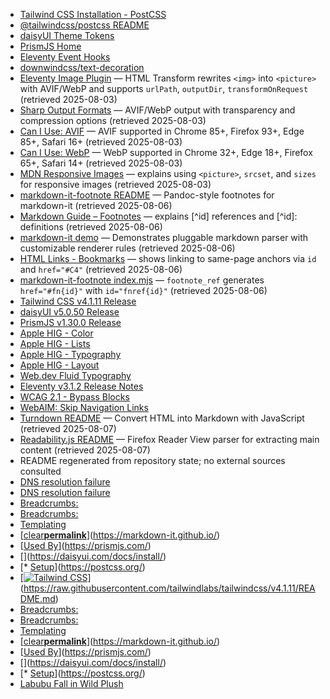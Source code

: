 - [Tailwind CSS Installation - PostCSS](https://tailwindcss.com/docs/installation#postcss)
- [@tailwindcss/postcss README](https://github.com/tailwindlabs/tailwindcss-postcss)
- [daisyUI Theme Tokens](https://daisyui.com/docs/themes/)
- [PrismJS Home](https://prismjs.com/)
- [Eleventy Event Hooks](https://www.11ty.dev/docs/config/#event-hooks)
- [downwindcss/text-decoration](https://github.com/downwindcss/text-decoration)
- [Eleventy Image Plugin](https://www.11ty.dev/docs/plugins/image/) — HTML Transform rewrites `<img>` into `<picture>` with AVIF/WebP and supports `urlPath`, `outputDir`, `transformOnRequest` (retrieved 2025-08-03)
- [Sharp Output Formats](https://sharp.pixelplumbing.com/api-output) — AVIF/WebP output with transparency and compression options (retrieved 2025-08-03)
- [Can I Use: AVIF](https://raw.githubusercontent.com/Fyrd/caniuse/main/features-json/avif.json) — AVIF supported in Chrome 85+, Firefox 93+, Edge 85+, Safari 16+ (retrieved 2025-08-03)
- [Can I Use: WebP](https://raw.githubusercontent.com/Fyrd/caniuse/main/features-json/webp.json) — WebP supported in Chrome 32+, Edge 18+, Firefox 65+, Safari 14+ (retrieved 2025-08-03)
- [MDN Responsive Images](https://developer.mozilla.org/en-US/docs/Learn/HTML/Multimedia_and_embedding/Responsive_images) — explains using `<picture>`, `srcset`, and `sizes` for responsive images (retrieved 2025-08-03)
- [markdown-it-footnote README](https://raw.githubusercontent.com/markdown-it/markdown-it-footnote/master/README.md) — Pandoc-style footnotes for markdown-it (retrieved 2025-08-06)
- [Markdown Guide – Footnotes](https://www.markdownguide.org/extended-syntax/#footnotes) — explains [^id] references and [^id]: definitions (retrieved 2025-08-06)
- [markdown-it demo](https://markdown-it.github.io/) — Demonstrates pluggable markdown parser with customizable renderer rules (retrieved 2025-08-06)
- [HTML Links - Bookmarks](https://www.w3schools.com/html/html_links_bookmarks.asp) — shows linking to same-page anchors via `id` and `href="#C4"` (retrieved 2025-08-06)
- [markdown-it-footnote index.mjs](https://raw.githubusercontent.com/markdown-it/markdown-it-footnote/master/index.mjs) — `footnote_ref` generates `href="#fn{id}"` with `id="fnref{id}"` (retrieved 2025-08-06)
- [Tailwind CSS v4.1.11 Release](https://api.github.com/repos/tailwindlabs/tailwindcss/releases/latest)
- [daisyUI v5.0.50 Release](https://api.github.com/repos/saadeghi/daisyui/releases/latest)
- [PrismJS v1.30.0 Release](https://api.github.com/repos/PrismJS/prism/releases/latest)
- [Apple HIG - Color](https://developer.apple.com/design/human-interface-guidelines/color)
- [Apple HIG - Lists](https://developer.apple.com/design/human-interface-guidelines/lists)
- [Apple HIG - Typography](https://developer.apple.com/design/human-interface-guidelines/typography)
- [Apple HIG - Layout](https://developer.apple.com/design/human-interface-guidelines/layout)
- [Web.dev Fluid Typography](https://web.dev/fluid-typography/)
- [Eleventy v3.1.2 Release Notes](https://api.github.com/repos/11ty/eleventy/releases/tags/v3.1.2)
- [WCAG 2.1 - Bypass Blocks](https://www.w3.org/TR/WCAG21/#bypass-blocks)
- [WebAIM: Skip Navigation Links](https://webaim.org/techniques/skipnav/)
- [Turndown README](https://raw.githubusercontent.com/mixmark-io/turndown/master/README.md) — Convert HTML into Markdown with JavaScript (retrieved 2025-08-07)
- [Readability.js README](https://raw.githubusercontent.com/mozilla/readability/master/README.md) — Firefox Reader View parser for extracting main content (retrieved 2025-08-07)
- README regenerated from repository state; no external sources consulted
- [DNS resolution failure](https://v4.tailwindcss.com/docs/installation)
- [DNS resolution failure](https://v4.tailwindcss.com/docs/configuration)
- [Breadcrumbs:](https://www.11ty.dev/docs/)
- [Breadcrumbs:](https://www.11ty.dev/docs/config/)
- [Templating](https://mozilla.github.io/nunjucks/templating.html)
- [[clear](#)[**permalink**](https://markdown-it.github.io/ "Share this snippet as link")](https://markdown-it.github.io/)
- [[Used By](#used-by)](https://prismjs.com/)
- [[](https://daisyui.com/)](https://daisyui.com/docs/install/)
- [*   [Setup](https://github.com/postcss/postcss#usage)](https://postcss.org/)
- [[![Tailwind CSS](https://raw.githubusercontent.com/tailwindlabs/tailwindcss/HEAD/.github/logo-light.svg)](https://tailwindcss.com/)](https://raw.githubusercontent.com/tailwindlabs/tailwindcss/v4.1.11/README.md)
- [Breadcrumbs:](https://www.11ty.dev/docs/)
- [Breadcrumbs:](https://www.11ty.dev/docs/config/)
- [Templating](https://mozilla.github.io/nunjucks/templating.html)
- [[clear](#)[**permalink**](https://markdown-it.github.io/ "Share this snippet as link")](https://markdown-it.github.io/)
- [[Used By](#used-by)](https://prismjs.com/)
- [[](https://daisyui.com/)](https://daisyui.com/docs/install/)
- [*   [Setup](https://github.com/postcss/postcss#usage)](https://postcss.org/)
- [Labubu Fall in Wild Plush](https://example.com/fall-in-wild)
